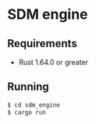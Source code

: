 # SDM engine

## Requirements

- Rust 1.64.0 or greater

## Running

```sh
$ cd sdm_engine
$ cargo run
```
